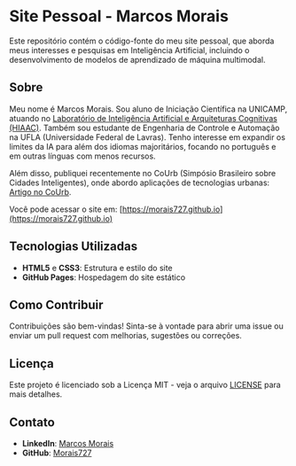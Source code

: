 # Site Pessoal - Marcos Morais

Este repositório contém o código-fonte do meu site pessoal, que aborda meus interesses e pesquisas em Inteligência Artificial, incluindo o desenvolvimento de modelos de aprendizado de máquina multimodal.

## Sobre

Meu nome é Marcos Morais. Sou aluno de Iniciação Científica na UNICAMP, atuando no [Laboratório de Inteligência Artificial e Arquiteturas Cognitivas (HIAAC)](https://hiaac.unicamp.br/students/marcos-gilliard-oliveira-morais/). Também sou estudante de Engenharia de Controle e Automação na UFLA (Universidade Federal de Lavras). Tenho interesse em expandir os limites da IA para além dos idiomas majoritários, focando no português e em outras línguas com menos recursos. 

Além disso, publiquei recentemente no CoUrb (Simpósio Brasileiro sobre Cidades Inteligentes), onde abordo aplicações de tecnologias urbanas: [Artigo no CoUrb](https://sol.sbc.org.br/index.php/courb/article/view/30002).

Você pode acessar o site em: [https://morais727.github.io](https://morais727.github.io)

## Tecnologias Utilizadas

- **HTML5** e **CSS3**: Estrutura e estilo do site
- **GitHub Pages**: Hospedagem do site estático

## Como Contribuir

Contribuições são bem-vindas! Sinta-se à vontade para abrir uma issue ou enviar um pull request com melhorias, sugestões ou correções. 

## Licença

Este projeto é licenciado sob a Licença MIT - veja o arquivo [LICENSE](LICENSE) para mais detalhes.

## Contato

- **LinkedIn**: [Marcos Morais](https://www.linkedin.com/in/marcos-morais-abba2a184/)
- **GitHub**: [Morais727](https://github.com/Morais727)

